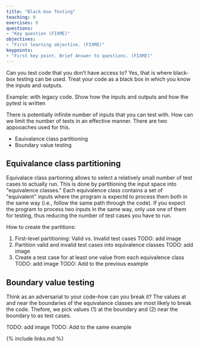 ```yaml
---
title: "Black-box Testing"
teaching: 0
exercises: 0
questions:
- "Key question (FIXME)"
objectives:
- "First learning objective. (FIXME)"
keypoints:
- "First key point. Brief Answer to questions. (FIXME)"
---
```


Can you test code that you don’t have access to? Yes, that is where black-box testing can be used. Treat your code as a black box in which you know the inputs and outputs. 

Example: with legacy code. Show how the inputs and outputs and how the pytest is written 

There is potentially infinite number of inputs that you can test with. How can we limit the number of tests in an effective manner. There are two appooaches used for this. 
- Eauivalance class partitioning
- Boundary value testing

## Equivalance class partitioning
Equivalace class partioning allows to select a relatively small number of test cases to actually run. This is done by partitioning the input space into "equivalence classes." Each equivalence class contains a set of "equivalent" inputs where the program is expectd to process them both in the same way (i.e., follow the same path through the code). If you expect the program to process two inputs in the same way, only use one of them for testing, thus reducing the number of test cases you have to run.

How to create the partitions:
1. First-level partitioning: Valid vs. Invalid test cases
TODO: add image
2.  Partition valid and invalid test cases into equivalence classes
TODO: add image
3. Create a test case for at least one value from each equivalence class
TODO: add image
TODO: Add to the previous example

## Boundary value testing
Think as an adversarial to your code–how can you break it? The values at and near the boundaries of the equivalance classes are most likely to break the code. Thefore, we pick values (1) at the boundary and (2) near the boundary to as test cases.

TODO: add image
TODO: Add to the same example



{% include links.md %}

